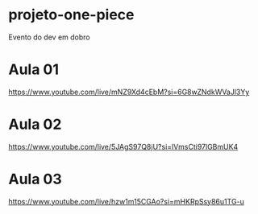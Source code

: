 # projeto-one-piece
 Evento do dev em dobro 

# Aula 01
https://www.youtube.com/live/mNZ9Xd4cEbM?si=6G8wZNdkWVaJl3Yy


# Aula 02
https://www.youtube.com/live/5JAgS97Q8jU?si=lVmsCti97lGBmUK4

# Aula 03
https://www.youtube.com/live/hzw1m15CGAo?si=mHKRpSsy86u1TG-u


